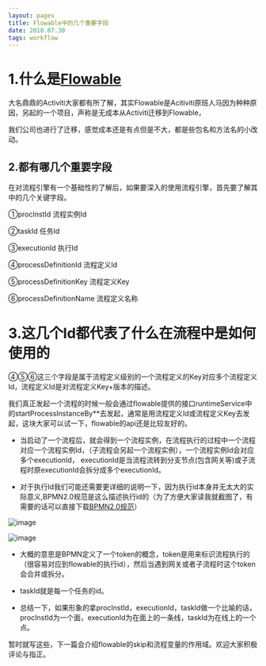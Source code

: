 ```yaml
---
layout: pages
title: Flowable中的几个重要字段
date: 2018.07.30
tags: workflow
---
```

# 1.什么是[Flowable](https://www.flowable.org/documentation.html)

大名鼎鼎的Activiti大家都有所了解，其实Flowable是Acitiviti原班人马因为种种原因，另起的一个项目，声称是无成本从Activiti迁移到Flowable，

我们公司也进行了迁移，感觉成本还是有点但是不大，都是些包名和方法名的小改动。

## 2.都有哪几个重要字段

在对流程引擎有一个基础性的了解后，如果要深入的使用流程引擎，首先要了解其中的几个关键字段。

①procInstId 流程实例Id

②taskId 任务Id

③executionId 执行Id

④processDefinitionId 流程定义Id

⑤processDefinitionKey 流程定义Key

⑥processDefinitionName 流程定义名称

# 3.这几个Id都代表了什么在流程中是如何使用的

④⑤⑥这三个字段是属于流程定义级别的一个流程定义的Key对应多个流程定义Id，流程定义Id是对流程定义Key+版本的描述。

我们真正发起一个流程的时候一般会通过flowable提供的接口runtimeService中的startProcessInstanceBy**去发起，通常是用流程定义Id或流程定义Key去发起，这块大家可以试一下，flowable的api还是比较友好的。

- 当启动了一个流程后，就会得到一个流程实例，在流程执行的过程中一个流程对应一个流程实例Id，（子流程会另起一个流程实例），一个流程实例Id会对应多个executionId， executionId是当流程流转到分支节点(包含网关等)或子流程时原executionId会拆分成多个executionId。

- 对于执行Id我们可能还需要更详细的说明一下，因为执行id本身并无太大的实际意义,BPMN2.0规范是这么描述执行id的（为了方便大家读我就截图了，有需要的话可以直接下载[BPMN2.0规范](https://www.omg.org/spec/BPMN/2.0/)）

![image](http://upload-images.jianshu.io/upload_images/10783308-8d49137a5354f44e?imageMogr2/auto-orient/strip%7CimageView2/2/w/1240)

![image](http://upload-images.jianshu.io/upload_images/10783308-b955697b3a128c36?imageMogr2/auto-orient/strip%7CimageView2/2/w/1240)

- 大概的意思是BPMN定义了一个token的概念，token是用来标识流程执行的（很容易对应到flowable的执行id），然后当遇到网关或者子流程时这个token会合并或拆分。

- taskId就是每一个任务的id。

- 总结一下，如果形象的拿procInstId，executionId，taskId做一个比喻的话，procInstId为一个面，executionId为在面上的一条线，taskId为在线上的一个点。

暂时就写这些，下一篇会介绍flowable的skip和流程变量的作用域。欢迎大家积极评论与指正。
